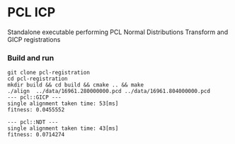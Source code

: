 # PCL ICP
Standalone executable performing PCL Normal Distributions Transform and GICP registrations

### Build and run
```
git clone pcl-registration
cd pcl-registration
mkdir build && cd build && cmake .. && make
./align  ../data/16961.280000000.pcd ../data/16961.804000000.pcd
--- pcl::GICP ---
single alignment taken time: 53[ms]
fitness: 0.0455552

--- pcl::NDT ---
single alignment taken time: 43[ms]
fitness: 0.0714274
```
